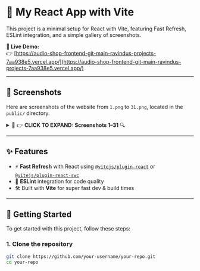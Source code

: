 # 🚀 My React App with Vite

This project is a minimal setup for React with Vite, featuring Fast Refresh, ESLint integration, and a simple gallery of screenshots.

**🔗 Live Demo:**  
👉 [https://audio-shop-frontend-git-main-ravindus-projects-7aa938e5.vercel.app/](https://audio-shop-frontend-git-main-ravindus-projects-7aa938e5.vercel.app/)

---

## 📸 Screenshots

Here are screenshots of the website from `1.png` to `31.png`, located in the `public/` directory.

<details>
<summary>📸 👉 <strong>CLICK TO EXPAND: Screenshots 1–31</strong> 🔍</summary>

![Screenshot 1](./public/1.png)  
![Screenshot 2](./public/2.png)  
![Screenshot 3](./public/3.png)  
![Screenshot 4](./public/4.png)  
![Screenshot 5](./public/5.png)  
![Screenshot 6](./public/6.png)  
![Screenshot 7](./public/7.png)  
![Screenshot 8](./public/8.png)  
![Screenshot 9](./public/9.png)  
![Screenshot 10](./public/10.png)  
![Screenshot 11](./public/11.png)  
![Screenshot 12](./public/12.png)  
![Screenshot 13](./public/13.png)  
![Screenshot 14](./public/14.png)  
![Screenshot 15](./public/15.png)  
![Screenshot 16](./public/16.png)  
![Screenshot 17](./public/17.png)  
![Screenshot 18](./public/18.png)  
![Screenshot 19](./public/19.png)  
![Screenshot 20](./public/20.png)  
![Screenshot 21](./public/21.png)  
![Screenshot 22](./public/22.png)  
![Screenshot 23](./public/23.png)  
![Screenshot 24](./public/24.png)  
![Screenshot 25](./public/25.png)  
![Screenshot 26](./public/26.png)  
![Screenshot 27](./public/27.png)  
![Screenshot 28](./public/28.png)  
![Screenshot 29](./public/29.png)  
![Screenshot 30](./public/30.png)  
![Screenshot 31](./public/31.png)

</details>

---

## ✨ Features

- ⚡ **Fast Refresh** with React using [`@vitejs/plugin-react`](https://github.com/vitejs/vite-plugin-react) or [`@vitejs/plugin-react-swc`](https://github.com/vitejs/vite-plugin-react-swc)
- 🧹 **ESLint** integration for code quality
- 🛠️ Built with **Vite** for super fast dev & build times

---

## 🚀 Getting Started

To get started with this project, follow these steps:

### 1. Clone the repository

```bash
git clone https://github.com/your-username/your-repo.git
cd your-repo
